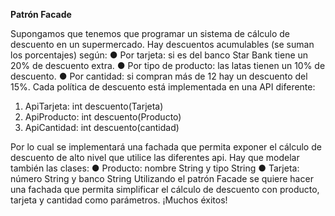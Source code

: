 **Patrón Facade**

Supongamos que tenemos que programar un sistema de cálculo de descuento en un supermercado.
Hay descuentos acumulables (se suman los porcentajes) según:
●	Por tarjeta: si es del banco Star Bank tiene un 20% de descuento extra.
●	Por tipo de producto: las latas tienen un 10% de descuento.
●	Por cantidad: si compran más de 12 hay un descuento del 15%.
Cada política de descuento está implementada en una API diferente:
1.	ApiTarjeta: int descuento(Tarjeta)
2.	ApiProducto: int descuento(Producto)
3.	ApiCantidad: int descuento(cantidad) 


Por lo cual se implementará una fachada que permita exponer el cálculo de descuento de alto nivel que utilice las diferentes api.
Hay que modelar también las clases: 
●	Producto: nombre String y tipo String
●	Tarjeta: número String y banco String
Utilizando el patrón Facade se quiere hacer una fachada que permita simplificar el cálculo de descuento con producto, tarjeta y cantidad como parámetros.
¡Muchos éxitos!
